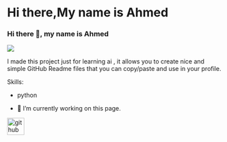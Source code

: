# Hi there,My name is Ahmed
### Hi there 👋, my name is Ahmed
![](https://scontent.fcai21-1.fna.fbcdn.net/v/t39.30808-6/302968747_519359013206020_2266108236116221462_n.jpg?_nc_cat=104&ccb=1-7&_nc_sid=174925&_nc_ohc=68FuNxe8uNcAX_zDDqB&_nc_ht=scontent.fcai21-1.fna&oh=00_AfDqhMMFkT7aqV1N5z-tqhpq-Cv2hxqluyZJMwmZgtWTqg&oe=642040FF)

I made this project just for learning ai , it allows you to create nice and simple GitHub Readme files that you can copy/paste and use in your profile.

Skills: 
* python

- 🔭 I’m currently working on this page. 


[<img src='https://cdn.jsdelivr.net/npm/simple-icons@3.0.1/icons/github.svg' alt='github' height='40'>](https://github.com/AhmedSabry-AI/Ahmed-Sabry-Abdo)  




